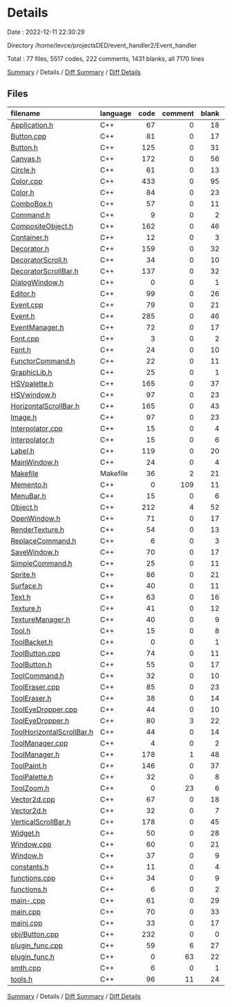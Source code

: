 # Details

Date : 2022-12-11 22:30:29

Directory /home/levce/projectsDED/event_handler2/Event_handler

Total : 77 files,  5517 codes, 222 comments, 1431 blanks, all 7170 lines

[Summary](results.md) / Details / [Diff Summary](diff.md) / [Diff Details](diff-details.md)

## Files
| filename | language | code | comment | blank | total |
| :--- | :--- | ---: | ---: | ---: | ---: |
| [Application.h](/Application.h) | C++ | 67 | 0 | 18 | 85 |
| [Button.cpp](/Button.cpp) | C++ | 81 | 0 | 17 | 98 |
| [Button.h](/Button.h) | C++ | 125 | 0 | 31 | 156 |
| [Canvas.h](/Canvas.h) | C++ | 172 | 0 | 56 | 228 |
| [Circle.h](/Circle.h) | C++ | 61 | 0 | 13 | 74 |
| [Color.cpp](/Color.cpp) | C++ | 433 | 0 | 95 | 528 |
| [Color.h](/Color.h) | C++ | 84 | 0 | 23 | 107 |
| [ComboBox.h](/ComboBox.h) | C++ | 57 | 0 | 11 | 68 |
| [Command.h](/Command.h) | C++ | 9 | 0 | 2 | 11 |
| [CompositeObject.h](/CompositeObject.h) | C++ | 162 | 0 | 46 | 208 |
| [Container.h](/Container.h) | C++ | 12 | 0 | 3 | 15 |
| [Decorator.h](/Decorator.h) | C++ | 159 | 0 | 32 | 191 |
| [DecoratorScroll.h](/DecoratorScroll.h) | C++ | 34 | 0 | 10 | 44 |
| [DecoratorScrollBar.h](/DecoratorScrollBar.h) | C++ | 137 | 0 | 32 | 169 |
| [DialogWindow.h](/DialogWindow.h) | C++ | 0 | 0 | 1 | 1 |
| [Editor.h](/Editor.h) | C++ | 99 | 0 | 26 | 125 |
| [Event.cpp](/Event.cpp) | C++ | 79 | 0 | 21 | 100 |
| [Event.h](/Event.h) | C++ | 285 | 0 | 46 | 331 |
| [EventManager.h](/EventManager.h) | C++ | 72 | 0 | 17 | 89 |
| [Font.cpp](/Font.cpp) | C++ | 3 | 0 | 2 | 5 |
| [Font.h](/Font.h) | C++ | 24 | 0 | 10 | 34 |
| [FunctorCommand.h](/FunctorCommand.h) | C++ | 22 | 0 | 11 | 33 |
| [GraphicLib.h](/GraphicLib.h) | C++ | 25 | 0 | 1 | 26 |
| [HSVpalette.h](/HSVpalette.h) | C++ | 165 | 0 | 37 | 202 |
| [HSVwindow.h](/HSVwindow.h) | C++ | 97 | 0 | 23 | 120 |
| [HorizontalScrollBar.h](/HorizontalScrollBar.h) | C++ | 165 | 0 | 43 | 208 |
| [Image.h](/Image.h) | C++ | 97 | 0 | 23 | 120 |
| [Interpolator.cpp](/Interpolator.cpp) | C++ | 15 | 0 | 4 | 19 |
| [Interpolator.h](/Interpolator.h) | C++ | 15 | 0 | 6 | 21 |
| [Label.h](/Label.h) | C++ | 119 | 0 | 20 | 139 |
| [MainWindow.h](/MainWindow.h) | C++ | 24 | 0 | 4 | 28 |
| [Makefile](/Makefile) | Makefile | 36 | 2 | 21 | 59 |
| [Memento.h](/Memento.h) | C++ | 0 | 109 | 11 | 120 |
| [MenuBar.h](/MenuBar.h) | C++ | 15 | 0 | 6 | 21 |
| [Object.h](/Object.h) | C++ | 212 | 4 | 52 | 268 |
| [OpenWindow.h](/OpenWindow.h) | C++ | 71 | 0 | 17 | 88 |
| [RenderTexture.h](/RenderTexture.h) | C++ | 54 | 0 | 13 | 67 |
| [ReplaceCommand.h](/ReplaceCommand.h) | C++ | 6 | 0 | 3 | 9 |
| [SaveWindow.h](/SaveWindow.h) | C++ | 70 | 0 | 17 | 87 |
| [SimpleCommand.h](/SimpleCommand.h) | C++ | 25 | 0 | 11 | 36 |
| [Sprite.h](/Sprite.h) | C++ | 86 | 0 | 21 | 107 |
| [Surface.h](/Surface.h) | C++ | 40 | 0 | 11 | 51 |
| [Text.h](/Text.h) | C++ | 63 | 0 | 16 | 79 |
| [Texture.h](/Texture.h) | C++ | 41 | 0 | 12 | 53 |
| [TextureManager.h](/TextureManager.h) | C++ | 40 | 0 | 9 | 49 |
| [Tool.h](/Tool.h) | C++ | 15 | 0 | 8 | 23 |
| [ToolBacket.h](/ToolBacket.h) | C++ | 0 | 0 | 1 | 1 |
| [ToolButton.cpp](/ToolButton.cpp) | C++ | 74 | 0 | 11 | 85 |
| [ToolButton.h](/ToolButton.h) | C++ | 55 | 0 | 17 | 72 |
| [ToolCommand.h](/ToolCommand.h) | C++ | 32 | 0 | 10 | 42 |
| [ToolEraser.cpp](/ToolEraser.cpp) | C++ | 85 | 0 | 23 | 108 |
| [ToolEraser.h](/ToolEraser.h) | C++ | 38 | 0 | 14 | 52 |
| [ToolEyeDropper.cpp](/ToolEyeDropper.cpp) | C++ | 44 | 0 | 10 | 54 |
| [ToolEyeDropper.h](/ToolEyeDropper.h) | C++ | 80 | 3 | 22 | 105 |
| [ToolHorizontalScrollBar.h](/ToolHorizontalScrollBar.h) | C++ | 44 | 0 | 14 | 58 |
| [ToolManager.cpp](/ToolManager.cpp) | C++ | 4 | 0 | 2 | 6 |
| [ToolManager.h](/ToolManager.h) | C++ | 178 | 1 | 48 | 227 |
| [ToolPaint.h](/ToolPaint.h) | C++ | 146 | 0 | 37 | 183 |
| [ToolPalette.h](/ToolPalette.h) | C++ | 32 | 0 | 8 | 40 |
| [ToolZoom.h](/ToolZoom.h) | C++ | 0 | 23 | 6 | 29 |
| [Vector2d.cpp](/Vector2d.cpp) | C++ | 67 | 0 | 18 | 85 |
| [Vector2d.h](/Vector2d.h) | C++ | 32 | 0 | 7 | 39 |
| [VerticalScrollBar.h](/VerticalScrollBar.h) | C++ | 178 | 0 | 45 | 223 |
| [Widget.h](/Widget.h) | C++ | 50 | 0 | 28 | 78 |
| [Window.cpp](/Window.cpp) | C++ | 60 | 0 | 21 | 81 |
| [Window.h](/Window.h) | C++ | 37 | 0 | 9 | 46 |
| [constants.h](/constants.h) | C++ | 11 | 0 | 4 | 15 |
| [functions.cpp](/functions.cpp) | C++ | 34 | 0 | 9 | 43 |
| [functions.h](/functions.h) | C++ | 6 | 0 | 2 | 8 |
| [main-.cpp](/main-.cpp) | C++ | 61 | 0 | 29 | 90 |
| [main.cpp](/main.cpp) | C++ | 70 | 0 | 33 | 103 |
| [mainj.cpp](/mainj.cpp) | C++ | 33 | 0 | 17 | 50 |
| [obj/Button.cpp](/obj/Button.cpp) | C++ | 232 | 0 | 0 | 232 |
| [plugin_func.cpp](/plugin_func.cpp) | C++ | 59 | 6 | 27 | 92 |
| [plugin_func.h](/plugin_func.h) | C++ | 0 | 63 | 22 | 85 |
| [smth.cpp](/smth.cpp) | C++ | 6 | 0 | 1 | 7 |
| [tools.h](/tools.h) | C++ | 96 | 11 | 24 | 131 |

[Summary](results.md) / Details / [Diff Summary](diff.md) / [Diff Details](diff-details.md)